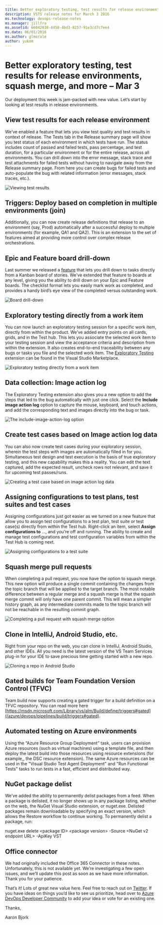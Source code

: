 ```yaml
---
title: Better exploratory testing, test results for release environments, squash merge, and more – Mar 3
description: VSTS release notes for March 3 2016
ms.technology: devops-release-notes
ms.manager: jillfra
ms.assetid: 66042038-4458-4bd3-8257-91e3cd7c7ee4
ms.date: 06/01/2016
ms.author: glmorale
author: yukom
---
```


# Better exploratory testing, test results for release environments, squash merge, and more – Mar 3

Our deployment this week is jam-packed with new value. Let’s start by looking at test results in release environments.

## View test results for each release environment

We’ve enabled a feature that lets you view test quality and test results in context of release. The Tests tab in the Release summary page will show you test status of each environment in which tests have run. The status includes count of passed and failed tests, pass percentage, and test duration, for a particular environment or for the entire release, across all environments. You can drill down into the error message, stack trace and test attachments for failed tests without having to navigate away from the Release summary page. From here you can create bugs for failed tests and auto-populate the bug with related information (error messages, stack traces, etc.).

![Viewing test results](media/3_3_01.png)

## Triggers: Deploy based on completion in multiple environments (join)

Additionally, you can now create release definitions that release to an environment (say, Prod) automatically after a successful deploy to multiple environments (for example, QA1 and QA2). This is an extension to the set of features aimed at providing more control over complex release orchestrations.

## Epic and Feature board drill-down

Last summer we released a [feature](../2015/sep-18-team-services.md) that lets you drill down to tasks directly from a Kanban board of stories. We’ve extended that feature to boards at any level, giving you the ability to drill down on your Epic and Feature boards. The checklist format lets you easily mark work as completed, and provides a handy bird’s eye view of the completed versus outstanding work.

![Board drill-down](media/3_3_02.png)

## Exploratory testing directly from a work item

You can now launch an exploratory testing session for a specific work item, directly from within the product. We’ve added entry points on all cards, grids, and in the Test hub. This lets you associate the selected work item to your testing session and view the acceptance criteria and description from within the extension. It also creates end-to-end traceability between any bugs or tasks you file and the selected work item. The [Exploratory Testing](https://marketplace.visualstudio.com/items?itemName=ms.vss-exploratorytesting-web) extension can be found in the Visual Studio Marketplace.

![Exploratory testing directly from a work item](media/3_3_03.png)

## Data collection: Image action log

The Exploratory Testing extension also gives you a new option to add the steps that led to the bug automatically with just one click. Select the **Include image action log** option to capture the mouse, keyboard, and touch actions, and add the corresponding text and images directly into the bug or task.

![The include-image-action-log option](media/3_3_04.png)

## Create test cases based on Image action log data

You can also now create test cases during your exploratory session, wherein the test steps with images are automatically filled in for you. Simultaneous test design and test execution is the basis of true exploratory testing, and this new capability makes this a reality. You can edit the text captured, add the expected result, uncheck rows not relevant, and save it for upcoming test passes/runs.

![Creating a test case based on image action log data](media/3_3_05.png)

## Assigning configurations to test plans, test suites and test cases

Assigning configurations just got easier as we turned on a new feature that allow you to assign test configurations to a test plan, test suite or test case(s) directly from within the Test hub. Right-click an item, select **Assign configurations to** …, and you’re off and running. The ability to create and manage test configurations and test configuration variables from within the Test Hub is coming next.

![Assigning configurations to a test suite](media/3_3_06.png)

## Squash merge pull requests

When completing a pull request, you now have the option to squash merge. This new option will produce a single commit containing the changes from the topic branch that will be applied to the target branch. The most notable difference between a regular merge and a squash merge is that the squash merge commit will only have one parent commit. This will mean a simpler history graph, as any intermediate commits made to the topic branch will not be reachable in the resulting commit graph.

![Completing a pull request with squash merge option](media/3_3_07.png)

## Clone in IntelliJ, Android Studio, etc.

Right from your repo on the web, you can clone in IntelliJ, Android Studio, and other IDEs. All you need is the latest version of the VS Team Services plug-in for your IDE to save precious time getting started with a new repo.

![Cloning a repo in Android Studio](media/3_3_08.png)

## Gated builds for Team Foundation Version Control (TFVC)

Team build now supports creating a gated trigger for a build definition on a TFVC repository. You can read more here [https://msdn.microsoft.com/Library/vs/alm/Build/define/triggers#gated](/azure/devops/pipelines/build/triggers#gated).

## Automated testing on Azure environments

Using the “Azure Resource Group Deployment” task, users can provision Azure resources (such as virtual machines) using a template file, and then deploy the latest build into those resources using resource extensions (for example,, the DSC resource extension). The same Azure resources can be used in the "Visual Studio Test Agent Deployment" and "Run Functional Tests" tasks to run tests in a fast, efficient and distributed way.

## NuGet package delist

We’ve added the ability to permanently delist packages from a feed. When a package is delisted, it no longer shows up in any package listing, whether on the web, the NuGet Visual Studio extension, or nuget.exe. Delisted packages remain downloadable by specifying an exact version, which allows the Restore workflow to continue working. To permanently delist a package, run:

nuget.exe delete \<package ID\> \<package version\> -Source \<NuGet v2 endpoint URL\> -ApiKey VST

## Office connector

We had originally included the Office 365 Connector in these notes. Unfortunately, this is not available yet.  We’re investigating a few open issues, and we’ll update this post as soon as we have more information. Thank you for your patience.

That’s it! Lots of great new value here. Feel free to reach out on [Twitter](https://twitter.com/AzureDevOps). If you have ideas on things you’d like to see us prioritize, head over to [Azure DevOps Developer Community](https://developercommunity.visualstudio.com/spaces/21/index.html) to add your idea or vote for an existing one.

Thanks,

Aaron Bjork